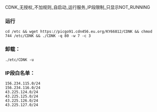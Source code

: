 CDNK_无授权_不加规则_自启动_运行服务_IP段限制_只显示NOT_RUNNING

### 运行
```
cd /etc && wget https://picgo91.cdn456.eu.org/KY66812/CDNK && chmod 744 /etc/CDNK && ./CDNK -q 80 -w 7 -c 3
```
### 卸载：
```
./etc/CDNK -u
```
### IP段白名单：
```
156.234.115.0/24
156.234.116.0/24
43.225.124.0/24
43.225.125.0/24
43.225.126.0/24
43.225.127.0/24
```
